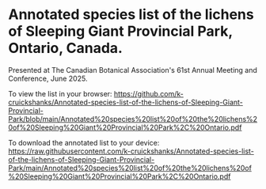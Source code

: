 # Annotated species list of the lichens of Sleeping Giant Provincial Park, Ontario, Canada. 
Presented at The Canadian Botanical Association's 61st Annual Meeting and Conference, June 2025.

To view the list in your browser: https://github.com/k-cruickshanks/Annotated-species-list-of-the-lichens-of-Sleeping-Giant-Provincial-Park/blob/main/Annotated%20species%20list%20of%20the%20lichens%20of%20Sleeping%20Giant%20Provincial%20Park%2C%20Ontario.pdf

To download the annotated list to your device: https://raw.githubusercontent.com/k-cruickshanks/Annotated-species-list-of-the-lichens-of-Sleeping-Giant-Provincial-Park/main/Annotated%20species%20list%20of%20the%20lichens%20of%20Sleeping%20Giant%20Provincial%20Park%2C%20Ontario.pdf

